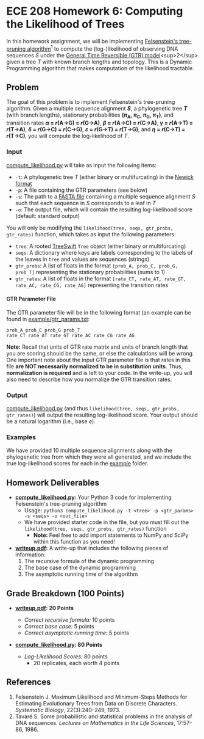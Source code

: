 # ECE 208 Homework 6: Computing the Likelihood of Trees
In this homework assignment, we will be implementing [Felsenstein's tree-pruning algorithm](https://en.wikipedia.org/wiki/Felsenstein%27s_tree-pruning_algorithm)<sup>1</sup> to compute the (log-)likelihood of observing DNA sequences *S* under the [General Time Reversible (GTR) model](https://en.wikipedia.org/wiki/Models_of_DNA_evolution#GTR_model_(Tavar%C3%A9_1986))<sup>2</sup> given a tree *T* with known branch lengths and topology. This is a Dynamic Programming algorithm that makes computation of the likelihood tractable.

## Problem
The goal of this problem is to implement Felsenstein's tree-pruning algorithm. Given a multiple sequence alignment ***S***, a phylogenetic tree ***T*** (with branch lengths), stationary probabilities **(*π*<sub>A</sub>, *π*<sub>C</sub>, *π*<sub>G</sub>, *π*<sub>T</sub>)**, and transition rates ***α* = *r*(A→G) = *r*(G→A)**, ***β* = *r*(A→C) = *r*(C→A)**, ***γ* = *r*(A→T) = *r*(T→A)**, ***δ* = *r*(G→C) = *r*(C→G)**, ***ε* = *r*(G→T) = *r*(T→G)**, and ***η* = *r*(C→T) = *r*(T→C)**, you will compute the log-likelihood of *T*.

### Input
[compute_likelihood.py](compute_likelihood.py) will take as input the following items:
* `-t`: A phylogenetic tree *T* (either binary or multifurcating) in the [Newick format](https://en.wikipedia.org/wiki/Newick_format)
* `-p`: A file containing the GTR parameters (see below)
* `-s`: The path to a [FASTA file](https://en.wikipedia.org/wiki/FASTA_format) containing a multiple sequence alignment *S* such that each sequence in *S* corresponds to a leaf in *T*
* `-o`: The output file, which will contain the resulting log-likelihood score (default: standard output)

You will only be modifying the `likelihood(tree, seqs, gtr_probs, gtr_rates)` function, which takes as input the following parameters:
* `tree`: A rooted [TreeSwift](https://github.com/niemasd/TreeSwift) `Tree` object (either binary or multifurcating)
* `seqs`: A dictionary where keys are labels corresponding to the labels of the leaves in `tree` and values are sequences (strings)
* `gtr_probs`: A list of floats in the format `[prob_A, prob_C, prob_G, prob_T]` representing the stationary probabilities (sums to 1)
* `gtr_rates`: A list of floats in the format `[rate_CT, rate_AT, rate_GT, rate_AC, rate_CG, rate_AG]` representing the transition rates

#### GTR Parameter File
The GTR parameter file will be in the following format (an example can be found in [example/gtr_params.txt](example/gtr_params.txt):

```
prob_A prob_C prob_G prob_T
rate_CT rate_AT rate_GT rate_AC rate_CG rate_AG
```

**Note:** Recall that units of GTR rate matrix and units of branch length that you are scoring should be the same, or else the calculations will be wrong. One important note about the input GTR parameter file is that rates in this file **are NOT necessarily normalized to be in substitution units**. Thus, **normalization is required** and is left to your code. In the write-up, you will also need to describe how you normalize the GTR transition rates.

### Output
[compute_likelihood.py](compute_likelihood.py) (and thus `likelihood(tree, seqs, gtr_probs, gtr_rates)`) will output the resulting log-likelihood score. Your output should be a natural logarithm (i.e., base *e*).

### Examples
We have provided 10 multiple sequence alignments along with the phylogenetic tree from which they were all generated, and we include the true log-likelihood scores for each in the [example](example) folder.

## Homework Deliverables
* **[compute_likelihood.py](compute_likelihood.py):** Your Python 3 code for implementing Felsenstein's tree-pruning algorithm
    * Usage: `python3 compute_likelihood.py -t <tree> -p <gtr_params> -s <seqs> -o <out_file>`
    * We have provided starter code in the file, but you must fill out the `likelihood(tree, seqs, gtr_probs, gtr_rates)` function
        * **Note:** Feel free to add import statements to NumPy and SciPy within this function as you need!
* **[writeup.pdf](writeup.pdf):** A write-up that includes the following pieces of information:
    1. The recursive formula of the dynamic programming
    2. The base case of the dynamic programming
    3. The asymptotic running time of the algorithm

## Grade Breakdown (100 Points)
* **[writeup.pdf](writeup.pdf): 20 Points**
    * *Correct recursive formula:* 10 points
    * *Correct base case:* 5 points
    * *Correct asymptotic running time:* 5 points

* **[compute_likelihood.py](compute_likelihood.py): 80 Points**
    * *Log-Likelihood Scores:* 80 points
        * 20 replicates, each worth 4 points

## References
1. Felsenstein J. Maximum Likelihood and Minimum-Steps Methods for Estimating Evolutionary Trees from Data on Discrete Characters. *Systematic Biology*, 22(3):240–249, 1973.
2. Tavaré S. Some probabilistic and statistical problems in the analysis of DNA sequences. *Lectures on Mathematics in the Life Sciences*, 17:57–86, 1986.
